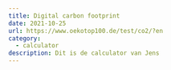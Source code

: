 ```yaml
---
title: Digital carbon footprint
date: 2021-10-25
url: https://www.oekotop100.de/test/co2/?en
category:
  - calculator
description: Dit is de calculator van Jens
---
```

